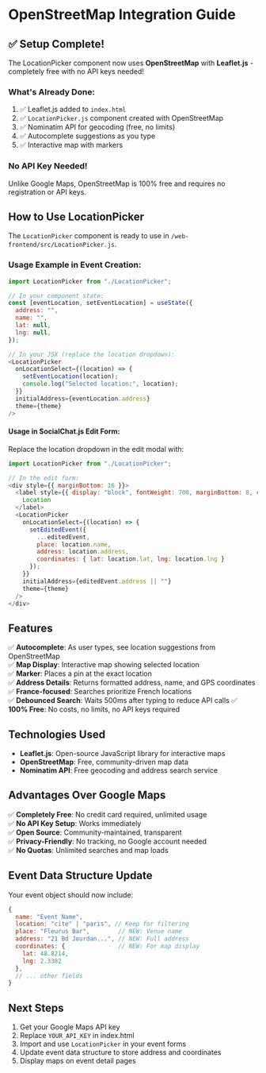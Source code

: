 # OpenStreetMap Integration Guide

## ✅ Setup Complete!

The LocationPicker component now uses **OpenStreetMap** with **Leaflet.js** - completely free with no API keys needed!

### What's Already Done:

1. ✅ Leaflet.js added to `index.html`
2. ✅ `LocationPicker.js` component created with OpenStreetMap
3. ✅ Nominatim API for geocoding (free, no limits)
4. ✅ Autocomplete suggestions as you type
5. ✅ Interactive map with markers

### No API Key Needed!

Unlike Google Maps, OpenStreetMap is 100% free and requires no registration or API keys.

## How to Use LocationPicker

The `LocationPicker` component is ready to use in `/web-frontend/src/LocationPicker.js`.

### Usage Example in Event Creation:

```javascript
import LocationPicker from "./LocationPicker";

// In your component state:
const [eventLocation, setEventLocation] = useState({
  address: "",
  name: "",
  lat: null,
  lng: null,
});

// In your JSX (replace the location dropdown):
<LocationPicker
  onLocationSelect={(location) => {
    setEventLocation(location);
    console.log("Selected location:", location);
  }}
  initialAddress={eventLocation.address}
  theme={theme}
/>
```

#### Usage in SocialChat.js Edit Form:

Replace the location dropdown in the edit modal with:

```javascript
import LocationPicker from "./LocationPicker";

// In the edit form:
<div style={{ marginBottom: 16 }}>
  <label style={{ display: "block", fontWeight: 700, marginBottom: 8, color: theme.text }}>
    Location
  </label>
  <LocationPicker
    onLocationSelect={(location) => {
      setEditedEvent({
        ...editedEvent,
        place: location.name,
        address: location.address,
        coordinates: { lat: location.lat, lng: location.lng }
      });
    }}
    initialAddress={editedEvent.address || ""}
    theme={theme}
  />
</div>
```

## Features

✅ **Autocomplete**: As user types, see location suggestions from OpenStreetMap  
✅ **Map Display**: Interactive map showing selected location  
✅ **Marker**: Places a pin at the exact location  
✅ **Address Details**: Returns formatted address, name, and GPS coordinates  
✅ **France-focused**: Searches prioritize French locations  
✅ **Debounced Search**: Waits 500ms after typing to reduce API calls
✅ **100% Free**: No costs, no limits, no API keys required

## Technologies Used

- **Leaflet.js**: Open-source JavaScript library for interactive maps
- **OpenStreetMap**: Free, community-driven map data
- **Nominatim API**: Free geocoding and address search service

## Advantages Over Google Maps

✅ **Completely Free**: No credit card required, unlimited usage  
✅ **No API Key Setup**: Works immediately  
✅ **Open Source**: Community-maintained, transparent  
✅ **Privacy-Friendly**: No tracking, no Google account needed  
✅ **No Quotas**: Unlimited searches and map loads

## Event Data Structure Update

Your event object should now include:

```javascript
{
  name: "Event Name",
  location: "cite" | "paris", // Keep for filtering
  place: "Fleurus Bar",        // NEW: Venue name
  address: "21 Bd Jourdan...", // NEW: Full address
  coordinates: {               // NEW: For map display
    lat: 48.8214,
    lng: 2.3382
  },
  // ... other fields
}
```

## Next Steps

1. Get your Google Maps API key
2. Replace `YOUR_API_KEY` in index.html
3. Import and use `LocationPicker` in your event forms
4. Update event data structure to store address and coordinates
5. Display maps on event detail pages
